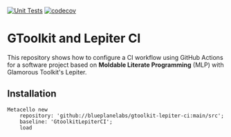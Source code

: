 [![Unit Tests](https://github.com/blueplanelabs/gtoolkit-lepiter-ci/actions/workflows/unit-tetsts.yml/badge.svg)](https://github.com/blueplanelabs/gtoolkit-lepiter-ci/actions/workflows/unit-tetsts.yml)
[![codecov](https://codecov.io/gh/blueplanelabs/gtoolkit-lepiter-ci/branch/main/graph/badge.svg?token=X6WPP1HZ35)](https://codecov.io/gh/blueplanelabs/gtoolkit-lepiter-ci)

# GToolkit and Lepiter CI

This repository shows how to configure a CI workflow using GitHub Actions for a software project based on 
**Moldable Literate Programming** (MLP) with Glamorous Toolkit's Lepiter.

## Installation

```
Metacello new
	repository: 'github://blueplanelabs/gtoolkit-lepiter-ci:main/src';
	baseline: 'GtoolkitLepiterCI';
	load
```

